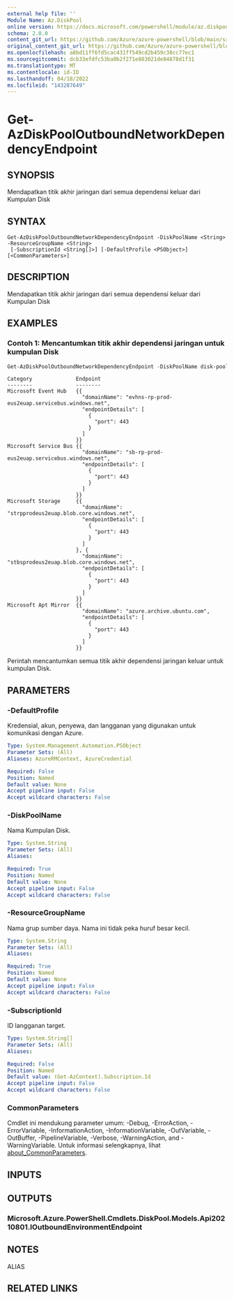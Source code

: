```yaml
---
external help file: ''
Module Name: Az.DiskPool
online version: https://docs.microsoft.com/powershell/module/az.diskpool/get-azdiskpooloutboundnetworkdependencyendpoint
schema: 2.0.0
content_git_url: https://github.com/Azure/azure-powershell/blob/main/src/DiskPool/help/Get-AzDiskPoolOutboundNetworkDependencyEndpoint.md
original_content_git_url: https://github.com/Azure/azure-powershell/blob/main/src/DiskPool/help/Get-AzDiskPoolOutboundNetworkDependencyEndpoint.md
ms.openlocfilehash: a8bd11ff6fd5cac431ff549cd2b459c38cc77ec1
ms.sourcegitcommit: dcb33efdfc53ba0b2f271e883021de84878d1f31
ms.translationtype: MT
ms.contentlocale: id-ID
ms.lasthandoff: 04/18/2022
ms.locfileid: "143287649"
---
```

# Get-AzDiskPoolOutboundNetworkDependencyEndpoint

## SYNOPSIS
Mendapatkan titik akhir jaringan dari semua dependensi keluar dari Kumpulan Disk

## SYNTAX

```
Get-AzDiskPoolOutboundNetworkDependencyEndpoint -DiskPoolName <String> -ResourceGroupName <String>
 [-SubscriptionId <String[]>] [-DefaultProfile <PSObject>] [<CommonParameters>]
```

## DESCRIPTION
Mendapatkan titik akhir jaringan dari semua dependensi keluar dari Kumpulan Disk

## EXAMPLES

### Contoh 1: Mencantumkan titik akhir dependensi jaringan untuk kumpulan Disk
```powershell
Get-AzDiskPoolOutboundNetworkDependencyEndpoint -DiskPoolName disk-pool-1 -ResourceGroupName storagepool-rg-test | Format-Table -Wrap
```

```output
Category              Endpoint
--------              --------
Microsoft Event Hub   {{
                        "domainName": "evhns-rp-prod-eus2euap.servicebus.windows.net",
                        "endpointDetails": [
                          {
                            "port": 443
                          }
                        ]
                      }}
Microsoft Service Bus {{
                        "domainName": "sb-rp-prod-eus2euap.servicebus.windows.net",
                        "endpointDetails": [
                          {
                            "port": 443
                          }
                        ]
                      }}
Microsoft Storage     {{
                        "domainName": "strpprodeus2euap.blob.core.windows.net",
                        "endpointDetails": [
                          {
                            "port": 443
                          }
                        ]
                      }, {
                        "domainName": "stbsprodeus2euap.blob.core.windows.net",
                        "endpointDetails": [
                          {
                            "port": 443
                          }
                        ]
                      }}
Microsoft Apt Mirror  {{
                        "domainName": "azure.archive.ubuntu.com",
                        "endpointDetails": [
                          {
                            "port": 443
                          }
                        ]
                      }}
```

Perintah mencantumkan semua titik akhir dependensi jaringan keluar untuk kumpulan Disk.

## PARAMETERS

### -DefaultProfile
Kredensial, akun, penyewa, dan langganan yang digunakan untuk komunikasi dengan Azure.

```yaml
Type: System.Management.Automation.PSObject
Parameter Sets: (All)
Aliases: AzureRMContext, AzureCredential

Required: False
Position: Named
Default value: None
Accept pipeline input: False
Accept wildcard characters: False
```

### -DiskPoolName
Nama Kumpulan Disk.

```yaml
Type: System.String
Parameter Sets: (All)
Aliases:

Required: True
Position: Named
Default value: None
Accept pipeline input: False
Accept wildcard characters: False
```

### -ResourceGroupName
Nama grup sumber daya.
Nama ini tidak peka huruf besar kecil.

```yaml
Type: System.String
Parameter Sets: (All)
Aliases:

Required: True
Position: Named
Default value: None
Accept pipeline input: False
Accept wildcard characters: False
```

### -SubscriptionId
ID langganan target.

```yaml
Type: System.String[]
Parameter Sets: (All)
Aliases:

Required: False
Position: Named
Default value: (Get-AzContext).Subscription.Id
Accept pipeline input: False
Accept wildcard characters: False
```

### CommonParameters
Cmdlet ini mendukung parameter umum: -Debug, -ErrorAction, -ErrorVariable, -InformationAction, -InformationVariable, -OutVariable, -OutBuffer, -PipelineVariable, -Verbose, -WarningAction, and -WarningVariable. Untuk informasi selengkapnya, lihat [about_CommonParameters](http://go.microsoft.com/fwlink/?LinkID=113216).

## INPUTS

## OUTPUTS

### Microsoft.Azure.PowerShell.Cmdlets.DiskPool.Models.Api20210801.IOutboundEnvironmentEndpoint

## NOTES

ALIAS

## RELATED LINKS

